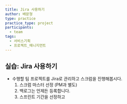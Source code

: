 ```yaml
---
title: Jira 사용하기
author: 배문형
type: practice
practice_type: project
participants:
  - team
tags:
  - 서비스기획
  - 프로젝트_메니지먼트
---
```


## 실습: Jira 사용하기

- 수행할 팀 프로젝트를 Jira로 관리하고 스크럼을 진행해봅시다.
	1. 스크럼 마스터 선정 (PM과 별도)
	2. 백로그는 언제든 등록합니다.
	3. 스프린트 기간을 선정하고 